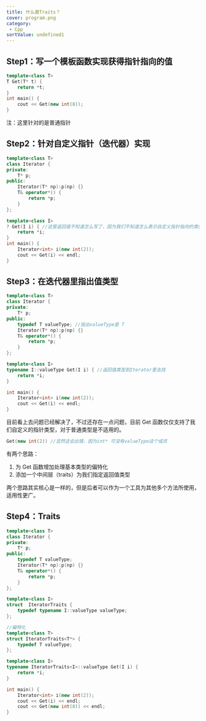 ```yaml
---
title: 什么是Traits？
cover: program.png
category:
 - Cpp
sortValue: undefined1
---
```


## Step1：写一个模板函数实现获得指针指向的值

```cpp
template<class T>
T Get(T* t) {
    return *t;
}
int main() {
    cout << Get(new int(8));
}
```

注：这里针对的是普通指针

## Step2：针对自定义指针（迭代器）实现

```cpp
template<class T>
class Iterator {
private:
    T* p;
public:
    Iterator(T* np):p(np) {}
    T& operator*() {
        return *p;
    }
};

template<class I>
? Get(I i) { //这里返回值不知道怎么写了，因为我们不知道怎么表示自定义指针指向的类型，这就是我们现在面临的问题
    return *i;
}
int main() {
    Iterator<int> i(new int(2));
    cout << Get(i) << endl;
}
```

## Step3：在迭代器里指出值类型

```cpp
template<class T>
class Iterator {
private:
    T* p;
public:
    typedef T valueType; //指出valueType是 T
    Iterator(T* np):p(np) {}
    T& operator*() {
        return *p;
    }
};

template<class I>
typename I::valueType Get(I i) { //返回值类型到Iterator里去找
    return *i;
}

int main() {
    Iterator<int> i(new int(2));
    cout << Get(i) << endl;
}
```

目前看上去问题已经解决了，不过还存在一点问题，目前 Get 函数仅仅支持了我们自定义的指针类型，对于普通类型是不适用的。

```cpp
Get(new int(2)) //显然这会出错，因为int* 可没有valueType这个成员
```

有两个思路：

1. 为 Get 函数增加处理基本类型的偏特化
2. 添加一个中间层（traits）为我们指定返回值类型

两个思路其实核心是一样的，但是后者可以作为一个工具为其他多个方法所使用，适用性更广。

## Step4：Traits

```cpp
template<class T>
class Iterator {
private:
    T* p;
public:
    typedef T valueType;
    Iterator(T* np):p(np) {}
    T& operator*() {
        return *p;
    }
};

template<class I>
struct  IteratorTraits {
    typedef typename I::valueType valueType;
};

//偏特化
template<class T>
struct IteratorTraits<T*> {
    typedef T valueType;
};

template<class I>
typename IteratorTraits<I>::valueType Get(I i) {
    return *i;
}

int main() {
    Iterator<int> i(new int(2));
    cout << Get(i) << endl;
    cout << Get(new int(8)) << endl;
}
```
